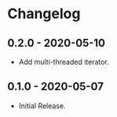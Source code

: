 # Changelog

## 0.2.0 - 2020-05-10
- Add multi-threaded iterator.

## 0.1.0 - 2020-05-07
- Initial Release.
